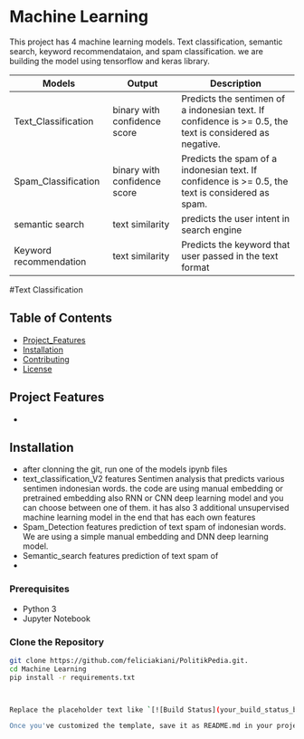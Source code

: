 # Machine Learning

This project has 4 machine learning models. Text classification, semantic search, keyword recommendataion, and spam classification. we are building the model using tensorflow and keras library. 

|Models|Output|Description|
|----|-----|-------|
|Text_Classification|binary with confidence score|Predicts the sentimen of a indonesian text. If confidence is >= 0.5, the text is considered as negative.|
|Spam_Classification|binary with confidence score|Predicts the spam of a indonesian text. If confidence is >= 0.5, the text is considered as spam.|
|semantic search|text similarity|predicts the user intent in search engine|
|Keyword recommendation|text similarity|Predicts the keyword that user passed in the text format|

#Text Classification

## Table of Contents

- [Project_Features](#project_features)
- [Installation](#installation)
- [Contributing](#contributing)
- [License](#license)

## Project Features
- 

## Installation

- after clonning the git, run one of the models ipynb files
- text_classification_V2 features Sentimen analysis that predicts various sentimen indonesian words. the code are using manual embedding or pretrained embedding also RNN or CNN deep learning model and you can choose between one of them. it has also 3 additional unsupervised machine learning model in the end that has each own features
- Spam_Detection features prediction of text spam of indonesian words. We are using a simple manual embedding and DNN deep learning model.
- Semantic_search features prediction of text spam of
- 
### Prerequisites

- Python 3
- Jupyter Notebook

### Clone the Repository

```bash
git clone https://github.com/feliciakiani/PolitikPedia.git.
cd Machine Learning
pip install -r requirements.txt



Replace the placeholder text like `[![Build Status](your_build_status_badge)](link_to_build_status)` with actual URLs or content specific to your project. Feel free to add or modify sections according to your project's needs.

Once you've customized the template, save it as README.md in your project's root directory and push the changes to your GitHub repository.
